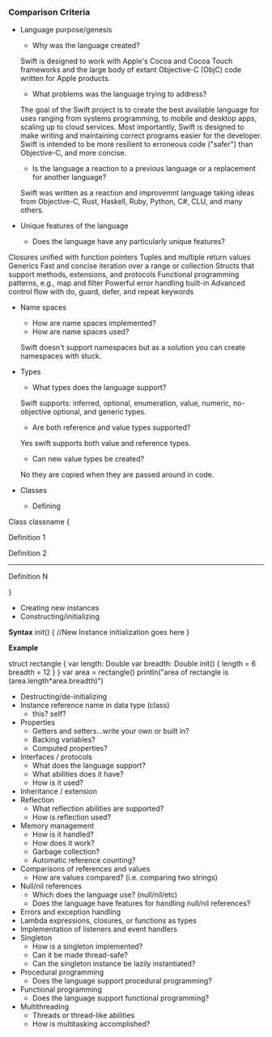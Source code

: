 ### Comparison Criteria

* Language purpose/genesis
  * Why was the language created?
  
  Swift is designed to work with Apple's Cocoa and Cocoa Touch frameworks and the large body of extant Objective-C (ObjC) code written for Apple products.
  
  * What problems was the language trying to address?
  
  The goal of the Swift project is to create the best available language for uses ranging from systems programming, to mobile and desktop apps, scaling up to cloud services. Most importantly, Swift is designed to make writing and maintaining correct programs easier for the developer. Swift is intended to be more resilient to erroneous code ("safer") than Objective-C, and more concise.
  
  * Is the language a reaction to a previous language or a replacement for another language?
  
  Swift was written  as a reaction and improvemnt language taking ideas from Objective-C, Rust, Haskell, Ruby, Python, C#, CLU, and many others. 
  
* Unique features of the language
  * Does the language have any particularly unique features?
  
Closures unified with function pointers
Tuples and multiple return values
Generics
Fast and concise iteration over a range or collection
Structs that support methods, extensions, and protocols
Functional programming patterns, e.g., map and filter
Powerful error handling built-in
Advanced control flow with do, guard, defer, and repeat keywords
  
* Name spaces
  * How are name spaces implemented?
  * How are name spaces used?
  
  Swift doesn't support namespaces but as a solution you can create namespaces with stuck. 
  
* Types
    * What types does the language support?
    
    Swift supports: inferred, optional, enumeration, value, numeric, no-objective optional, and generic types. 
    
    * Are both reference and value types supported?
    
    Yes swift supports both value and reference types.
    
    * Can new value types be created?
    
    No they are copied when they are passed around in code. 
    
* Classes
  * Defining
 
 Class classname {
   
   
   Definition 1
   
   
   Definition 2
   
   
   --- 
   
   
   Definition N


}
 
  * Creating new instances
  * Constructing/initializing
  
  **Syntax**
  init() {
  //New Instance initialization goes here
  }


**Example**


struct rectangle {
   var length: Double
   var breadth: Double
   init() {
      length = 6
      breadth = 12
   }
}
var area = rectangle()
println("area of rectangle is \(area.length*area.breadth)")
  
  * Destructing/de-initializing
* Instance reference name in data type (class)
  * this?  self?
* Properties
  * Getters and setters...write your own or built in?
  * Backing variables?
  * Computed properties?
* Interfaces / protocols
  * What does the language support?
  * What abilities does it have?
  * How is it used?
* Inheritance / extension
* Reflection
  * What reflection abilities are supported?
  * How is reflection used?
* Memory management
  * How is it handled?
  * How does it work?
  * Garbage collection?
  * Automatic reference counting?
* Comparisons of references and values
  * How are values compared? (i.e. comparing two strings)
* Null/nil references
  * Which does the language use? (null/nil/etc)
  * Does the language have features for handling null/nil references?
* Errors and exception handling
* Lambda expressions, closures, or functions as types
* Implementation of listeners and event handlers
* Singleton
  * How is a singleton implemented?
  * Can it be made thread-safe?
  * Can the singleton instance be lazily instantiated?
* Procedural programming
  * Does the language support procedural programming?
* Functional programming
  * Does the language support functional programming?
* Multithreading
  * Threads or thread-like abilities
  * How is multitasking accomplished?
